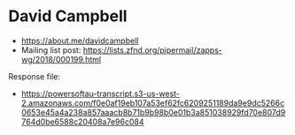 # David Campbell

* https://about.me/davidcampbell
* Mailing list post: <https://lists.zfnd.org/pipermail/zapps-wg/2018/000199.html>

Response file:

* https://powersoftau-transcript.s3-us-west-2.amazonaws.com/f0e0af19eb107a53ef62fc6209251189da9e9dc5266c0653e45a4a238a857aaacb8b71b9b98b0e01b3a851038929fd70e807d9764d0be6588c20408a7e96c084

